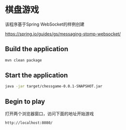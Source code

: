 # 棋盘游戏

该程序基于Spring WebSocket的样例创建

https://spring.io/guides/gs/messaging-stomp-websocket/

## Build the application

```bash
mvn clean package
```

## Start the application

```bash
java -jar target/chessgame-0.0.1-SNAPSHOT.jar
```

## Begin to play

打开两个浏览器窗口，访问下面的地址开始游戏

```plain
http://localhost:8080/
```
